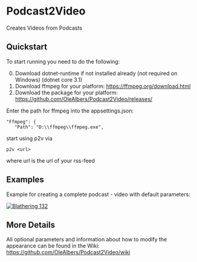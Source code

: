 # Podcast2Video
Creates Videos from Podcasts

## Quickstart
To start running you need to do the following:

0. Download dotnet-runtime if not installed already (not required on Windows) (dotnet core 3.1)
1. Download ffmpeg for your platform: https://ffmpeg.org/download.html
2. Download the package for your platform: https://github.com/OleAlbers/Podcast2Video/releases/

Enter the path for ffmpeg into the appsettings.json:
 ```
 "Ffmpeg": {
    "Path": "D:\\ffmpeg\\ffmpeg.exe",
 ```

start using p2v via
```
p2v <url> 
```

where url is the url of your rss-feed

## Examples
Example for creating a complete podcast - video with default parameters:

[![Blathering 132](http://img.youtube.com/vi/iKoKrhgiTMI/0.jpg)](https://www.youtube.com/watch?v=iKoKrhgiTMI "Blathering 132")

## More Details
All optional parameters and information about how to modify the appearance can be found in the Wiki: https://github.com/OleAlbers/Podcast2Video/wiki
